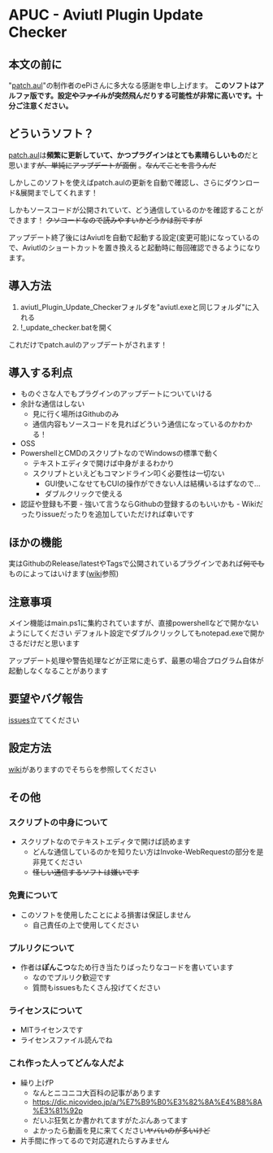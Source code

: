 # APUC - Aviutl Plugin Update Checker

## 本文の前に
"[patch.aul](https://github.com/ePi5131/patch.aul)"の制作者のePiさんに多大なる感謝を申し上げます。
**このソフトはアルファ版です。設定~~やファイル~~が突然飛んだりする可能性が非常に高いです。十分ご注意ください。**



## どういうソフト？

[patch.aul](https://github.com/ePi5131/patch.aul)は**頻繁に更新していて、かつプラグインはとても素晴らしいもの**だと思います~~が、単純にアップデートが面倒~~ 。~~なんてことを言うんだ~~

しかしこのソフトを使えばpatch.aulの更新を自動で確認し、さらにダウンロード&展開までしてくれます！

しかもソースコードが公開されていて、どう通信しているのかを確認することができます！
~~クソコードなので読みやすいかどうかは別ですが~~

アップデート終了後にはAviutlを自動で起動する設定(変更可能)になっているので、Aviutlのショートカットを置き換えると起動時に毎回確認できるようになります。

## 導入方法
1. aviutl_Plugin_Update_Checkerフォルダを"aviutl.exeと同じフォルダ"に入れる
1. !_update_checker.batを開く

これだけでpatch.aulのアップデートがされます！

## 導入する利点
- ものぐさな人でもプラグインのアップデートについていける
- 余計な通信はしない
    - 見に行く場所はGithubのみ
    - 通信内容もソースコードを見ればどういう通信になっているのかわかる！
- OSS
- PowershellとCMDのスクリプトなのでWindowsの標準で動く
    - テキストエディタで開けば中身がまるわかり
    - スクリプトといえどもコマンドライン叩く必要性は一切ない
        - GUI使いこなせてもCUIの操作ができない人は結構いるはずなので…
        - ダブルクリックで使える
- 認証や登録も不要
        - 強いて言うならGithubの登録するのもいいかも
            - Wikiだったりissueだったりを追加していただければ幸いです 


## ほかの機能
実はGithubのRelease/latestやTagsで公開されているプラグインであれば~~何でも~~ものによってはいけます([wiki](https://github.com/masteralice3104/aviutl_Plugin_Update_Checker/wiki)参照)

## 注意事項
メイン機能はmain.ps1に集約されていますが、直接powershellなどで開かないようにしてください
デフォルト設定でダブルクリックしてもnotepad.exeで開かさるだけだと思います

アップデート処理や警告処理などが正常に走らず、最悪の場合プログラム自体が起動しなくなることがあります

## 要望やバグ報告
[issues](https://github.com/masteralice3104/aviutl_Plugin_Update_Checker/issues)立ててください

## 設定方法
[wiki](https://github.com/masteralice3104/aviutl_Plugin_Update_Checker/wiki)がありますのでそちらを参照してください


## その他
### スクリプトの中身について
- スクリプトなのでテキストエディタで開けば読めます
    - どんな通信しているのかを知りたい方はInvoke-WebRequestの部分を是非見てください
    - ~~怪しい通信するソフトは嫌いです~~

### 免責について
- このソフトを使用したことによる損害は保証しません
    - 自己責任の上で使用してください

### プルリクについて
- 作者は**ぽんこつ**なため行き当たりばったりなコードを書いています
    - なのでプルリク歓迎です
    - 質問もissuesもたくさん投げてください

### ライセンスについて
- MITライセンスです
- ライセンスファイル読んでね

### これ作った人ってどんな人だよ
- 繰り上げP
    - なんとニコニコ大百科の記事があります
    - https://dic.nicovideo.jp/a/%E7%B9%B0%E3%82%8A%E4%B8%8A%E3%81%92p
    - だいぶ狂気とか書かれてますがたぶんあってます
    - よかったら動画を見に来てください~~ヤバいのが多いけど~~
- 片手間に作ってるので対応遅れたらすみません
